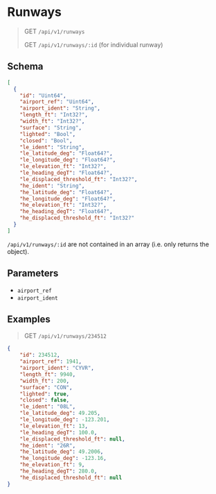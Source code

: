 # Runways

> GET `/api/v1/runways`
> 
> GET `/api/v1/runways/:id` (for individual runway)

## Schema

```json
[
  {
    "id": "Uint64",
    "airport_ref": "Uint64",
    "airport_ident": "String",
    "length_ft": "Int32?",
    "width_ft": "Int32?",
    "surface": "String",
    "lighted": "Bool",
    "closed": "Bool",
    "le_ident": "String",
    "le_latitude_deg": "Float64?",
    "le_longitude_deg": "Float64?",
    "le_elevation_ft": "Int32?",
    "le_heading_degT": "Float64?",
    "le_displaced_threshold_ft": "Int32?",
    "he_ident": "String",
    "he_latitude_deg": "Float64?",
    "he_longitude_deg": "Float64?",
    "he_elevation_ft": "Int32?",
    "he_heading_degT": "Float64?",
    "he_displaced_threshold_ft": "Int32?"
  }
]
```

`/api/v1/runways/:id` are not contained in an array (i.e. only returns the object).

## Parameters
- `airport_ref`
- `airport_ident`

## Examples

> GET `/api/v1/runways/234512`

```json
{
    "id": 234512,
    "airport_ref": 1941,
    "airport_ident": "CYVR",
    "length_ft": 9940,
    "width_ft": 200,
    "surface": "CON",
    "lighted": true,
    "closed": false,
    "le_ident": "08L",
    "le_latitude_deg": 49.205,
    "le_longitude_deg": -123.201,
    "le_elevation_ft": 13,
    "le_heading_degT": 100.0,
    "le_displaced_threshold_ft": null,
    "he_ident": "26R",
    "he_latitude_deg": 49.2006,
    "he_longitude_deg": -123.16,
    "he_elevation_ft": 9,
    "he_heading_degT": 280.0,
    "he_displaced_threshold_ft": null
}
```



